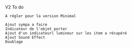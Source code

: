 V2 To do

	A régler pour la version Minimal
	
	Ajout sympa a faire
	Indicateur de l'objet porter
	Ajout d'un indicateurl lumineur sur les item a récupéré
	Ajout Sound Effect
	Doublage
	
